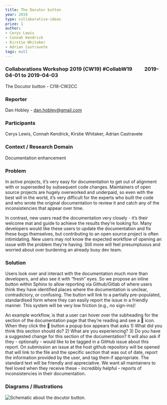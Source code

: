 ```yaml
---
title: The Docutor button
year: 2019
type: collaborative-ideas
prize: 1
author:
- Cerys Lewis
- Connah Kendrick
- Kirstie Whitaker
- Adrian Castravete
tags: null
---
```



### Collaborations Workshop 2019 (CW19) #CollabW19          2019-04-01 to 2019-04-03

The Docutor button - CI18-CW2CC


### **Reporter**

Dan Hobley - dan.hobley@gmail.com


### **Participants**

Cerys Lewis, Connah Kendrick, Kirstie Whitaker, Adrian Castravete


### **Context / Research Domain**

Documentation enhancement


### **Problem**

In active projects, it’s very easy for documentation to get out of alignment with or superseded by subsequent code changes. Maintainers of open source projects are hugely overworked and underpaid, so even with the best will in the world, it’s very difficult for the experts who built the code and who wrote the original documentation to review it and catch any of the inconsistencies that appear over time.

In contrast, new users read the documentation very closely - it’s their welcome mat and guide to achieve the results they’re looking for. Many developers would like these users to update the documentation and fix these bugs themselves, but contributing to an open source project is often intimidating. New users may not know the expected workflow of opening an issue with the problem they’re having. Still more will feel presumptuous and worried about over burdening an already busy dev team.


### **Solution**

Users look over and interact with the documentation much more than developers, and also see it with “fresh” eyes. So we propose an inline button within Sphinx to allow reporting via Github/Gitlab of where users think they have identified places where the documentation is unclear, contradictory, or confusing. The button will link to a partially pre-populated, standardised form where they can easily report the issue in a friendly manner. This system will be very low friction (e.g., no sign-ins)!

An example workflow, is that a user can hover over the subheading for the section of the documentation page that they’re reading and see a 🤔 icon. When they click the 🤔 button a popup box appears that asks 1) What did you think this section should do? 2) What are you experiencing? 3) Do you have a suggested change for this section of the documentation? It will also ask if they - optionally - would like to be tagged in a GitHub issue about this report. On submission an issue at the host github repository will be opened that will link to the file and the specific section that was out of date, report the information provided by the user, and tag them if appropriate. The standard text will be friendly and appreciative. We want all maintainers to feel loved when they receive these - incredibly helpful - reports of inconsistencies in their documentation.


### **Diagrams / Illustrations**

![Schematic about the docutor button.](../images/cw19-docutor.jpg)
